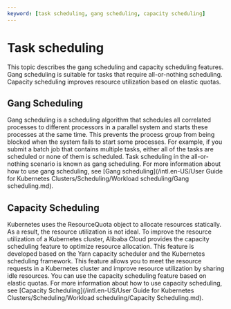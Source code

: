 ```yaml
---
keyword: [task scheduling, gang scheduling, capacity scheduling]
---
```


# Task scheduling

This topic describes the gang scheduling and capacity scheduling features. Gang scheduling is suitable for tasks that require all-or-nothing scheduling. Capacity scheduling improves resource utilization based on elastic quotas.

## Gang Scheduling

Gang scheduling is a scheduling algorithm that schedules all correlated processes to different processors in a parallel system and starts these processes at the same time. This prevents the process group from being blocked when the system fails to start some processes. For example, if you submit a batch job that contains multiple tasks, either all of the tasks are scheduled or none of them is scheduled. Task scheduling in the all-or-nothing scenario is known as gang scheduling. For more information about how to use gang scheduling, see [Gang scheduling](/intl.en-US/User Guide for Kubernetes Clusters/Scheduling/Workload scheduling/Gang scheduling.md).

## Capacity Scheduling

Kubernetes uses the ResourceQuota object to allocate resources statically. As a result, the resource utilization is not ideal. To improve the resource utilization of a Kubernetes cluster, Alibaba Cloud provides the capacity scheduling feature to optimize resource allocation. This feature is developed based on the Yarn capacity scheduler and the Kubernetes scheduling framework. This feature allows you to meet the resource requests in a Kubernetes cluster and improve resource utilization by sharing idle resources. You can use the capacity scheduling feature based on elastic quotas. For more information about how to use capacity scheduling, see [Capacity Scheduling](/intl.en-US/User Guide for Kubernetes Clusters/Scheduling/Workload scheduling/Capacity Scheduling.md).

